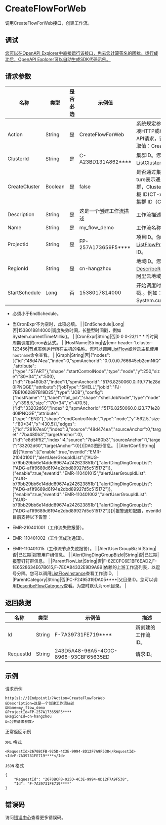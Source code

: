# CreateFlowForWeb

调用CreateFlowForWeb接口，创建工作流。

## 调试

[您可以在OpenAPI Explorer中直接运行该接口，免去您计算签名的困扰。运行成功后，OpenAPI Explorer可以自动生成SDK代码示例。](https://api.aliyun.com/#product=Emr&api=CreateFlowForWeb&type=RPC&version=2016-04-08)

## 请求参数

|名称|类型|是否必选|示例值|描述|
|--|--|----|---|--|
|Action|String|是|CreateFlowForWeb|系统规定参数。对于您自行拼凑HTTP或HTTPS URL发起的API请求，该参数为必选参数。取值：CreateFlowForWeb。 |
|ClusterId|String|是|C-A23BD131A862\*\*\*\*|集群ID。您可以调用[ListClusters](~~28147~~)查看集群的ID。 |
|CreateCluster|Boolean|是|false|是否通过集群模板创建集群，ture表示通过集群模板创建集群，ClusterId应设置为集群模板 ID\(CT-xxx\)，否则为已有集群 ID（C-xxx）。 |
|Description|String|是|这是一个创建工作流描述|工作流描述。 |
|Name|String|是|my\_flow\_demo|工作流名称。 |
|ProjectId|String|是|FP-257A173659F5\*\*\*\*|项目ID。你可以调用[ListFlowProject](~~101204~~)查看项目的ID。 |
|RegionId|String|是|cn-hangzhou|地域ID。您可以调用[DescribeRegions](~~25609~~)查看最新的阿里云地域列表。 |
|StartSchedule|Long|否|1538017814000|开始调度时间，长整型时间戳.。例如：System.currentTimeMillis\(\)。

 -   必须小于EndSchedule。
-   当CronExpr不为空时，此项必填。 |
|EndSchedule|Long|否|1538018814000|调度失效时间，长整型时间戳，例如System.currentTimeMillis\(\)。 |
|CronExpr|String|否|0 0 0-23/1 \* \* ?|时间周期调度的cron表达式。 |
|HostName|String|否|emr-header-1.cluster-123456|节点实例运行所在主机的名称。您可以调用[ListFlow](~~101073~~)或登录主机使用`hostname`命令查看。 |
|Graph|String|否|\{"nodes":\[\{"id":"48d474ea","index":0,"spmAnchorId":"0.0.0.i0.766645eb2cmNtQ","attribute":\{"type":"START"\},"shape":"startControlNode","type":"node","y":250,"size":"80\*34","x":500\},\{"id":"7ba480b3","index":1,"spmAnchorId":"5176.8250060.0.i19.771e28d0IPNQGE","attribute":\{"jobType":"SHELL","jobId":"FJ-7BE1062897B19D25","type":"JOB"\},"config":\{"hostName":""\},"label":"fail\_job","shape":"shellJobNode","type":"node","y":398.5,"size":"170\*34","x":470.5\},\{"id":"33202d60","index":2,"spmAnchorId":"5176.8250060.0.i23.771e28d0IPNQGE","attribute":\{"type":"END"\},"shape":"endControlNode","type":"node","y":562.5,"size":"80\*34","x":430.5\}\],"edges":\[\{"id":"28167ea0","index":3,"source":"48d474ea","sourceAnchor":0,"target":"7ba480b3","targetAnchor":0\},\{"id":"e8d5ff52","index":4,"source":"7ba480b3","sourceAnchor":1,"target":"33202d60","targetAnchor":0\}\]\}|DAG图形信息。 |
|AlertConf|String|否|\{"items":\[\{"enable":true,"eventId":"EMR-210401001","alertUserGroupIdList":\["AUG-b79bb29bb6e14ddd89674a242623851b"\],"alertDingDingGroupList":\["ADG-af1f9689d6194e2dbd89927d5c515172"\]\},\{"enable":true,"eventId":"EMR-110401015","alertUserGroupIdList":\["AUG-b79bb29bb6e14ddd89674a242623851b"\],"alertDingDingGroupList":\["ADG-af1f9689d6194e2dbd89927d5c515172"\]\},\{"enable":true,"eventId":"EMR-110401002","alertUserGroupIdList":\["AUG-b79bb29bb6e14ddd89674a242623851b"\],"alertDingDingGroupList":\["ADG-af1f9689d6194e2dbd89927d5c515172"\]\}\]\}|报警通知配置，eventId目前支持以下告警：

 -   EMR-210401001（工作流失败报警）。
-   EMR-110401002（工作流成功通知）。
-   EMR-110401015（工作流节点失败报警）。 |
|AlertUserGroupBizId|String|否|已过期|报警用户组信息。 |
|AlertDingDingGroupBizId|String|否|已过期|报警钉钉群信息。 |
|ParentFlowList|String|否|F-62ECFC6E1BF6EAD2,F-1E6528634E67B615,F-7E0A84332E9D9A89|依赖的上游工作流列表，以逗号分隔。您可以调用[ListFlowInstance](~~101166~~)查看工作流ID。 |
|ParentCategory|String|否|FC-F2495319DA05\*\*\*\*|父目录ID。您可以调用[DescribeFlowCategory](~~100977~~)查看。为空时默认为root目录。 |

## 返回数据

|名称|类型|示例值|描述|
|--|--|---|--|
|Id|String|F-7A39731FE719\*\*\*\*|新创建的工作流ID。 |
|RequestId|String|243D5A48-96A5-4C0C-8966-93CBF65635ED|请求ID。 |

## 示例

请求示例

```
http(s)://[Endpoint]/?Action=CreateFlowForWeb
&Description=这是一个创建工作流描述
&Name=my_flow_demo
&ProjectId=FP-257A173659F5****
&RegionId=cn-hangzhou
&<公共请求参数>
```

正常返回示例

`XML` 格式

```
<RequestId>2670BCFB-925D-4C3E-9994-8D12F7A9F538</RequestId>
<Id>F-7A39731FE719****</Id>
```

`JSON` 格式

```
{
    "RequestId": "2670BCFB-925D-4C3E-9994-8D12F7A9F538",
    "Id": "F-7A39731FE719****"
}
```

## 错误码

访问[错误中心](https://error-center.alibabacloud.com/status/product/Emr)查看更多错误码。

